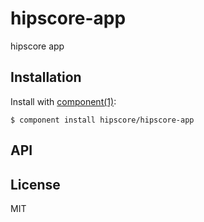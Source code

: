 
# hipscore-app

  hipscore app

## Installation

  Install with [component(1)](http://component.io):

    $ component install hipscore/hipscore-app

## API



## License

  MIT
